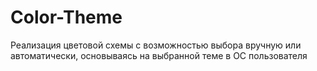 # Color-Theme

Реализация цветовой схемы с возможностью выбора вручную или автоматически, основываясь на выбранной теме в ОС пользователя